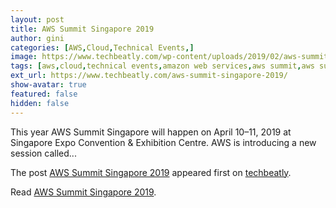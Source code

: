 ```yaml
---
layout: post
title: AWS Summit Singapore 2019
author: gini
categories: [AWS,Cloud,Technical Events,]
image: https://www.techbeatly.com/wp-content/uploads/2019/02/aws-summit-singapore-2019.jpg
tags: [aws,cloud,technical events,amazon web services,aws summit,aws summit 2019,aws summit singapore,cloud summit,]
ext_url: https://www.techbeatly.com/aws-summit-singapore-2019/
show-avatar: true
featured: false
hidden: false
---
```


<p>This year AWS Summit Singapore will happen on April 10–11, 2019 at Singapore Expo Convention &#38; Exhibition Centre. AWS is introducing a new session called&#46;&#46;&#46;</p>
<p>The post <a href="https://www.techbeatly.com/aws-summit-singapore-2019/">AWS Summit Singapore 2019</a> appeared first on <a href="https://www.techbeatly.com">techbeatly</a>.</p>

Read [AWS Summit Singapore 2019](https://www.techbeatly.com/aws-summit-singapore-2019/).